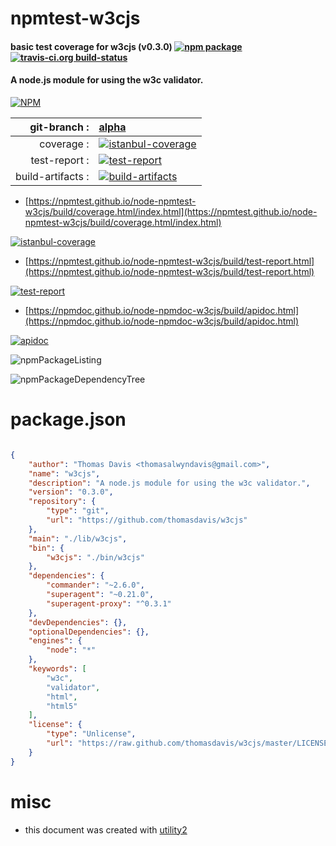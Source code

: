 # npmtest-w3cjs

#### basic test coverage for  w3cjs (v0.3.0)  [![npm package](https://img.shields.io/npm/v/npmtest-w3cjs.svg?style=flat-square)](https://www.npmjs.org/package/npmtest-w3cjs) [![travis-ci.org build-status](https://api.travis-ci.org/npmtest/node-npmtest-w3cjs.svg)](https://travis-ci.org/npmtest/node-npmtest-w3cjs)

#### A node.js module for using the w3c validator.

[![NPM](https://nodei.co/npm/w3cjs.png?downloads=true&downloadRank=true&stars=true)](https://www.npmjs.com/package/w3cjs)

| git-branch : | [alpha](https://github.com/npmtest/node-npmtest-w3cjs/tree/alpha)|
|--:|:--|
| coverage : | [![istanbul-coverage](https://npmtest.github.io/node-npmtest-w3cjs/build/coverage.badge.svg)](https://npmtest.github.io/node-npmtest-w3cjs/build/coverage.html/index.html)|
| test-report : | [![test-report](https://npmtest.github.io/node-npmtest-w3cjs/build/test-report.badge.svg)](https://npmtest.github.io/node-npmtest-w3cjs/build/test-report.html)|
| build-artifacts : | [![build-artifacts](https://npmtest.github.io/node-npmtest-w3cjs/glyphicons_144_folder_open.png)](https://github.com/npmtest/node-npmtest-w3cjs/tree/gh-pages/build)|

- [https://npmtest.github.io/node-npmtest-w3cjs/build/coverage.html/index.html](https://npmtest.github.io/node-npmtest-w3cjs/build/coverage.html/index.html)

[![istanbul-coverage](https://npmtest.github.io/node-npmtest-w3cjs/build/screenCapture.buildCi.browser.%252Ftmp%252Fbuild%252Fcoverage.lib.html.png)](https://npmtest.github.io/node-npmtest-w3cjs/build/coverage.html/index.html)

- [https://npmtest.github.io/node-npmtest-w3cjs/build/test-report.html](https://npmtest.github.io/node-npmtest-w3cjs/build/test-report.html)

[![test-report](https://npmtest.github.io/node-npmtest-w3cjs/build/screenCapture.buildCi.browser.%252Ftmp%252Fbuild%252Ftest-report.html.png)](https://npmtest.github.io/node-npmtest-w3cjs/build/test-report.html)

- [https://npmdoc.github.io/node-npmdoc-w3cjs/build/apidoc.html](https://npmdoc.github.io/node-npmdoc-w3cjs/build/apidoc.html)

[![apidoc](https://npmdoc.github.io/node-npmdoc-w3cjs/build/screenCapture.buildCi.browser.%252Ftmp%252Fbuild%252Fapidoc.html.png)](https://npmdoc.github.io/node-npmdoc-w3cjs/build/apidoc.html)

![npmPackageListing](https://npmtest.github.io/node-npmtest-w3cjs/build/screenCapture.npmPackageListing.svg)

![npmPackageDependencyTree](https://npmtest.github.io/node-npmtest-w3cjs/build/screenCapture.npmPackageDependencyTree.svg)



# package.json

```json

{
    "author": "Thomas Davis <thomasalwyndavis@gmail.com>",
    "name": "w3cjs",
    "description": "A node.js module for using the w3c validator.",
    "version": "0.3.0",
    "repository": {
        "type": "git",
        "url": "https://github.com/thomasdavis/w3cjs"
    },
    "main": "./lib/w3cjs",
    "bin": {
        "w3cjs": "./bin/w3cjs"
    },
    "dependencies": {
        "commander": "~2.6.0",
        "superagent": "~0.21.0",
        "superagent-proxy": "^0.3.1"
    },
    "devDependencies": {},
    "optionalDependencies": {},
    "engines": {
        "node": "*"
    },
    "keywords": [
        "w3c",
        "validator",
        "html",
        "html5"
    ],
    "license": {
        "type": "Unlicense",
        "url": "https://raw.github.com/thomasdavis/w3cjs/master/LICENSE"
    }
}
```



# misc
- this document was created with [utility2](https://github.com/kaizhu256/node-utility2)
